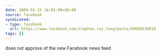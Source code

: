 ```yaml
---
date: 2009-03-15 16:01:00+08:00
source: facebook
syndicated:
- type: facebook
  url: https://www.facebook.com/stephen.roy.tang/posts/69668536014
tags: []
---
```


does not approve of the new Facebook news feed